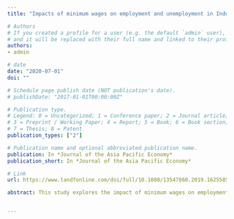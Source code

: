 ```yaml
---
title: "Impacts of minimum wages on employment and unemployment in Indonesia"

# Authors
# If you created a profile for a user (e.g. the default `admin` user), write the username (folder name) here 
# and it will be replaced with their full name and linked to their profile.
authors:
- admin

# date
date: "2020-07-01"
doi: ""

# Schedule page publish date (NOT publication's date).
# publishDate: "2017-01-01T00:00:00Z"

# Publication type.
# Legend: 0 = Uncategorized; 1 = Conference paper; 2 = Journal article;
# 3 = Preprint / Working Paper; 4 = Report; 5 = Book; 6 = Book section;
# 7 = Thesis; 8 = Patent
publication_types: ["2"]

# Publication name and optional abbreviated publication name.
publication: In *Journal of the Asia Pacific Economy*
publication_short: In *Journal of the Asia Pacific Economy*

# Link
url: https://www.tandfonline.com/doi/full/10.1080/13547860.2019.1625585

abstract: This study explores the impact of minimum wages on employment in the formal and informal sectors, as well as on unemployment in Indonesia. With the ongoing debate on the employment impact of minimum wages, by using aggregate provincial panel data from 2001 to 2015, we found that in general, a minimum wage increase lowers formal sector employment and informal sector employment. An increase in minimum wages is also estimated to lower unemployment, as labor participation declined. When divided by gender, this study shows that female workers in the 15–24 age groups bear the largest loss due to a minimum wage increase.


---
```

